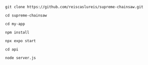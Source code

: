 ```
git clone https://github.com/reiscaslureis/supreme-chainsaw.git
```

```
cd supreme-chainsaw
```

```
cd my-app
```

```
npm install
```

```
npx expo start
```

```
cd api
```

```
node server.js
```
